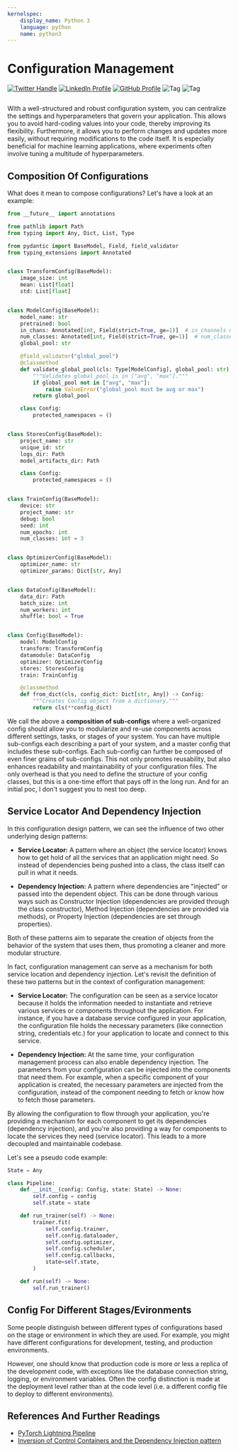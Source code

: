 ```yaml
---
kernelspec:
    display_name: Python 3
    language: python
    name: python3
---
```


# Configuration Management

[![Twitter Handle](https://img.shields.io/badge/Twitter-@gaohongnan-blue?style=social&logo=twitter)](https://twitter.com/gaohongnan)
[![LinkedIn Profile](https://img.shields.io/badge/@gaohongnan-blue?style=social&logo=linkedin)](https://linkedin.com/in/gao-hongnan)
[![GitHub Profile](https://img.shields.io/badge/GitHub-gao--hongnan-lightgrey?style=social&logo=github)](https://github.com/gao-hongnan)
![Tag](https://img.shields.io/badge/Tag-Brain_Dump-red)
![Tag](https://img.shields.io/badge/Level-Beginner-green)

```{contents}
```

With a well-structured and robust configuration system, you can centralize the
settings and hyperparameters that govern your application. This allows you to
avoid hard-coding values into your code, thereby improving its flexibility.
Furthermore, it allows you to perform changes and updates more easily, without
requiring modifications to the code itself. It is especially beneficial for
machine learning applications, where experiments often involve tuning a
multitude of hyperparameters.

## Composition Of Configurations

What does it mean to compose configurations? Let's have a look at an example:

```python
from __future__ import annotations

from pathlib import Path
from typing import Any, Dict, List, Type

from pydantic import BaseModel, Field, field_validator
from typing_extensions import Annotated


class TransformConfig(BaseModel):
    image_size: int
    mean: List[float]
    std: List[float]


class ModelConfig(BaseModel):
    model_name: str
    pretrained: bool
    in_chans: Annotated[int, Field(strict=True, ge=1)]  # in_channels must be greater than or equal to 1
    num_classes: Annotated[int, Field(strict=True, ge=1)]  # num_classes must be greater than or equal to 1
    global_pool: str

    @field_validator("global_pool")
    @classmethod
    def validate_global_pool(cls: Type[ModelConfig], global_pool: str) -> str:
        """Validates global_pool is in ["avg", "max"]."""
        if global_pool not in ["avg", "max"]:
            raise ValueError("global_pool must be avg or max")
        return global_pool

    class Config:
        protected_namespaces = ()


class StoresConfig(BaseModel):
    project_name: str
    unique_id: str
    logs_dir: Path
    model_artifacts_dir: Path

    class Config:
        protected_namespaces = ()


class TrainConfig(BaseModel):
    device: str
    project_name: str
    debug: bool
    seed: int
    num_epochs: int
    num_classes: int = 3


class OptimizerConfig(BaseModel):
    optimizer_name: str
    optimizer_params: Dict[str, Any]


class DataConfig(BaseModel):
    data_dir: Path
    batch_size: int
    num_workers: int
    shuffle: bool = True


class Config(BaseModel):
    model: ModelConfig
    transform: TransformConfig
    datamodule: DataConfig
    optimizer: OptimizerConfig
    stores: StoresConfig
    train: TrainConfig

    @classmethod
    def from_dict(cls, config_dict: Dict[str, Any]) -> Config:
        """Creates Config object from a dictionary."""
        return cls(**config_dict)
```

We call the above a **composition of sub-configs** where a well-organized config
should allow you to modularize and re-use components across different settings,
tasks, or stages of your system. You can have multiple sub-configs each
describing a part of your system, and a master config that includes these
sub-configs. Each sub-config can further be composed of even finer grains of
sub-configs. This not only promotes reusability, but also enhances readability
and maintainability of your configuration files. The only overhead is that you
need to define the structure of your config classes, but this is a one-time
effort that pays off in the long run. And for an initial poc, I don't suggest
you to nest too deep.

## Service Locator And Dependency Injection

In this configuration design pattern, we can see the influence of two other
underlying design patterns:

-   **Service Locator:** A pattern where an object (the service locator) knows
    how to get hold of all the services that an application might need. So
    instead of dependencies being pushed into a class, the class itself can pull
    in what it needs.

-   **Dependency Injection:** A pattern where dependencies are "injected" or
    passed into the dependent object. This can be done through various ways such
    as Constructor Injection (dependencies are provided through the class
    constructor), Method Injection (dependencies are provided via methods), or
    Property Injection (dependencies are set through properties).

Both of these patterns aim to separate the creation of objects from the behavior
of the system that uses them, thus promoting a cleaner and more modular
structure.

In fact, configuration management can serve as a mechanism for both service
location and dependency injection. Let's revisit the definition of these two
patterns but in the context of configuration management:

-   **Service Locator:** The configuration can be seen as a service locator
    because it holds the information needed to instantiate and retrieve various
    services or components throughout the application. For instance, if you have
    a database service configured in your application, the configuration file
    holds the necessary parameters (like connection string, credentials etc.)
    for your application to locate and connect to this service.

-   **Dependency Injection:** At the same time, your configuration management
    process can also enable dependency injection. The parameters from your
    configuration can be injected into the components that need them. For
    example, when a specific component of your application is created, the
    necessary parameters are injected from the configuration, instead of the
    component needing to fetch or know how to fetch those parameters.

By allowing the configuration to flow through your application, you're providing
a mechanism for each component to get its dependencies (dependency injection),
and you're also providing a way for components to locate the services they need
(service locator). This leads to a more decoupled and maintainable codebase.

Let's see a pseudo code example:

```python
State = Any

class Pipeline:
    def __init__(config: Config, state: State) -> None:
        self.config = config
        self.state = state

    def run_trainer(self) -> None:
        trainer.fit(
            self.config.trainer,
            self.config.dataloader,
            self.config.optimizer,
            self.config.scheduler,
            self.config.callbacks,
            state=self.state,
        )

    def run(self) -> None:
        self.run_trainer()
```

## Config For Different Stages/Evironments

Some people distinguish between different types of configurations based on the
stage or environment in which they are used. For example, you might have
different configurations for development, testing, and production environments.

However, one should know that production code is more or less a replica of the
development code, with exceptions like the database connection string, logging,
or environment variables. Often the config distinction is made at the deployment
level rather than at the code level (i.e. a different config file to deploy to
different environments).

## References And Further Readings

-   [PyTorch Lightning Pipeline](https://github.com/gao-hongnan/pytorch-lightning-pipeline/tree/main)
-   [Inversion of Control Containers and the Dependency Injection pattern](https://martinfowler.com/articles/injection.html)
